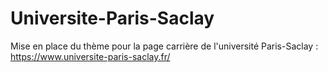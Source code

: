 # Universite-Paris-Saclay
Mise en place du thème pour la page carrière de l'université Paris-Saclay : https://www.universite-paris-saclay.fr/
